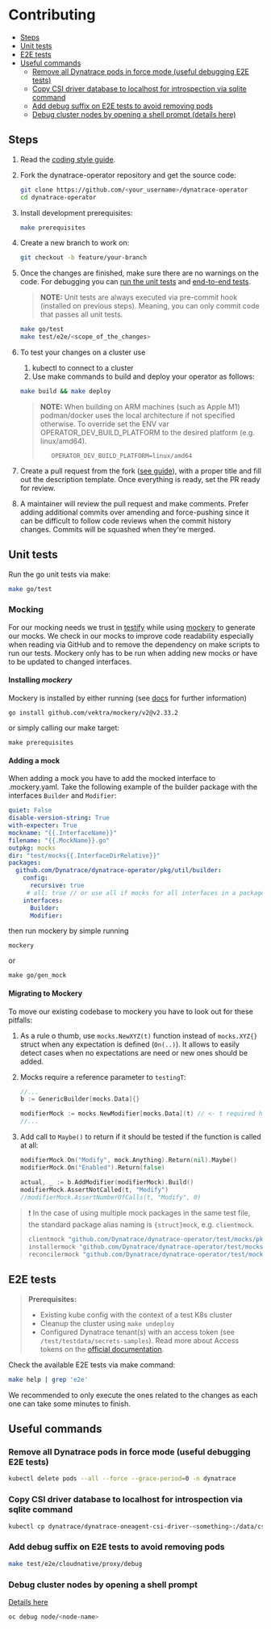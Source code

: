 # Contributing

- [Steps](#steps)
- [Unit tests](#unit-tests)
- [E2E tests](#e2e-tests)
- [Useful commands](#useful-commands)
  - [Remove all Dynatrace pods in force mode (useful debugging E2E tests)](#remove-all-dynatrace-pods-in-force-mode-useful-debugging-e2e-tests)
  - [Copy CSI driver database to localhost for introspection via sqlite command](#copy-csi-driver-database-to-localhost-for-introspection-via-sqlite-command)
  - [Add debug suffix on E2E tests to avoid removing pods](#add-debug-suffix-on-e2e-tests-to-avoid-removing-pods)
  - [Debug cluster nodes by opening a shell prompt (details here)](#debug-cluster-nodes-by-opening-a-shell-prompt)

## Steps

1. Read the [coding style guide](doc/coding-style-guide.md).

2. Fork the dynatrace-operator repository and get the source code:

    ```sh
    git clone https://github.com/<your_username>/dynatrace-operator
    cd dynatrace-operator
    ```

3. Install development prerequisites:

   ```sh
   make prerequisites
   ```

4. Create a new branch to work on:

   ```sh
   git checkout -b feature/your-branch
   ```

5. Once the changes are finished, make sure there are no warnings on the code. For debugging you can [run the unit tests](#unit-tests) and [end-to-end tests](#e2e-tests).

    > **NOTE:**
    > Unit tests are always executed via pre-commit hook (installed on previous steps). Meaning, you can only commit code that passes all unit tests.

    ```sh
    make go/test
    make test/e2e/<scope_of_the_changes>
    ```

6. To test your changes on a cluster use

    1. kubectl to connect to a cluster
    2. Use make commands to build and deploy your operator as follows:

    ```sh
    make build && make deploy
    ```

    >**NOTE:**
    > When building on ARM machines (such as Apple M1) podman/docker uses the local architecture if not specified otherwise.
    > To override set the ENV var OPERATOR_DEV_BUILD_PLATFORM to the desired platform (e.g. linux/amd64).
    >
    > ```shell
    >    OPERATOR_DEV_BUILD_PLATFORM=linux/amd64
    > ```

7. Create a pull request from the fork ([see guide](https://help.github.com/articles/creating-a-pull-request-from-a-fork/)), with a proper title and fill out the description template. Once everything is ready, set the PR ready for review.

8. A maintainer will review the pull request and make comments. Prefer adding additional commits over amending and force-pushing since it can be difficult to follow code reviews when the commit history changes. Commits will be squashed when they're merged.

## Unit tests

Run the go unit tests via make:

```sh
make go/test
```

### Mocking

For our mocking needs we trust in [testify](https://github.com/stretchr/testify) while using [mockery](https://github.com/vektra/mockery) to generate our mocks.
We check in our mocks to improve code readability especially when reading via GitHub and to remove the dependency on make scripts to run our tests.
Mockery only has to be run when adding new mocks or have to be updated to changed interfaces.

#### Installing _mockery_

Mockery is installed by either running (see [docs](https://vektra.github.io/mockery/latest/installation/#go-install) for further information)

```shell
go install github.com/vektra/mockery/v2@v2.33.2
```

or simply calling our make target:

```shell
make prerequisites
```

#### Adding a mock

When adding a mock you have to add the mocked interface to .mockery.yaml.
Take the following example of the builder package with the interfaces `Builder` and `Modifier`:

```yaml
quiet: False
disable-version-string: True
with-expecter: True
mockname: "{{.InterfaceName}}"
filename: "{{.MockName}}.go"
outpkg: mocks
dir: "test/mocks{{.InterfaceDirRelative}}"
packages:
  github.com/Dynatrace/dynatrace-operator/pkg/util/builder:
    config:
      recursive: true
     # all: true // or use all if mocks for all interfaces in a package/dir should be created
    interfaces:
      Builder:
      Modifier:
```

then run mockery by simple running

```shell
mockery
```

or

```shell
make go/gen_mock
```

#### Migrating to Mockery

To move our existing codebase to mockery you have to look out for these pitfalls:

1. As a rule o thumb, use `mocks.NewXYZ(t)` function instead of `mocks.XYZ{}` struct when any expectation is defined (`On(..)`). It allows to easily detect cases when no expectations are need or new ones should be added.

2. Mocks require a reference parameter to `testingT`:

   ```go
   //...
   b := GenericBuilder[mocks.Data]{}

   modifierMock := mocks.NewModifier[mocks.Data](t) // <- t required here
   //...
   ```

3. Add call to `Maybe()` to return if it should be tested if the function is called at all:

    ```go
    modifierMock.On("Modify", mock.Anything).Return(nil).Maybe()
    modifierMock.On("Enabled").Return(false)

    actual, _ := b.AddModifier(modifierMock).Build()
    modifierMock.AssertNotCalled(t, "Modify")
    //modifierMock.AssertNumberOfCalls(t, "Modify", 0)
   ```

  > ❗ In the case of using multiple mock packages in the same test file, the standard package alias naming is `{struct}mock`, e.g. `clientmock`.
  >
  > ```go
  > clientmock "github.com/Dynatrace/dynatrace-operator/test/mocks/pkg/clients/dynatrace"
  > installermock "github.com/Dynatrace/dynatrace-operator/test/mocks/pkg/injection/codemodule/installer"
  > reconcilermock "github.com/Dynatrace/dynatrace-operator/test/mocks/sigs.k8s.io/controller-runtime/pkg/reconcile"
  > ```

## E2E tests

> **Prerequisites:**
>
> - Existing kube config with the context of a test K8s cluster
> - Cleanup the cluster using `make undeploy`
> - Configured Dynatrace tenant(s) with an access token (see `/test/testdata/secrets-samples`). Read more about Access tokens on the [official documentation](https://www.dynatrace.com/support/help/manage/access-control/access-tokens).

Check the available E2E tests via make command:

```sh
make help | grep 'e2e'
```

We recommended to only execute the ones related to the changes as each one can take some minutes to finish.

## Useful commands

### Remove all Dynatrace pods in force mode (useful debugging E2E tests)

```sh
kubectl delete pods --all --force --grace-period=0 -n dynatrace
```

### Copy CSI driver database to localhost for introspection via sqlite command

```sh
kubectl cp dynatrace/dynatrace-oneagent-csi-driver-<something>:/data/csi.db csi.sqlite
```

### Add debug suffix on E2E tests to avoid removing pods

```sh
make test/e2e/cloudnative/proxy/debug
```

### Debug cluster nodes by opening a shell prompt

[Details here](https://www.psaggu.com/upstream-contribution/2021/05/04/notes.html)

```sh
oc debug node/<node-name>
```
